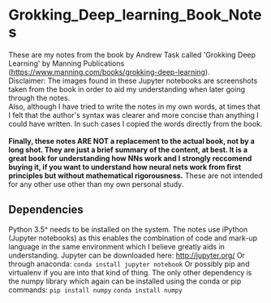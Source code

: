 # Grokking_Deep_learning_Book_Notes #
These are my notes from the book by Andrew Task called 'Grokking Deep Learning' by Manning Publications (https://www.manning.com/books/grokking-deep-learning).<br>
Disclaimer: The images found in these Jupyter notebooks are screenshots taken from the book in order to aid my understanding when later going through the notes. <br> Also, although I have tried to write the notes in my own words, at times that I felt that the author's syntax was clearer and more concise than anything I could have written. In such cases I copied the words directly from the book.<br>  
__Finally, these notes ARE NOT a replacement to the actual book, not by a long shot. They are just a brief summary of the content, at best. It is a great book for understanding how NNs work and I strongly reccomend buying it, if you want to understand how neural nets work from first principles but without mathematical rigorousness.__
These are not intended for any other use other than my own personal study.

## Dependencies ##
Python 3.5^ needs to be installed on the system.
The notes use iPython (Jupyter notebooks) as this enables the combination of code and mark-up language in the same environment which I believe greatly aids in understanding. 
Jupyter can be downloaded here: http://jupyter.org/
Or through anaconda:
`conda install jupyter notebook`
Or possibly pip and virtualenv if you are into that kind of thing.
The only other dependency is the numpy library which again can be installed using the conda or pip commands:
`pip install numpy`
`conda install numpy`
